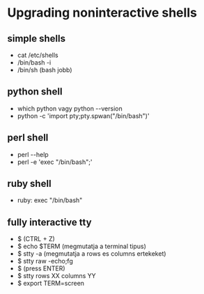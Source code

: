 # Upgrading noninteractive shells
## simple shells
* cat /etc/shells
* /bin/bash -i
* /bin/sh (bash jobb)
## python shell
* which python vagy python --version
* python -c 'import pty;pty.spwan("/bin/bash")'
## perl shell
* perl --help
* perl -e 'exec "/bin/bash";'
## ruby shell
* ruby: exec "/bin/bash"
## fully interactive tty
* $ (CTRL + Z)
* $ echo $TERM (megmutatja a terminal tipus)
* $ stty -a (megmutatja a rows es columns ertekeket)
* $ stty raw -echo;fg
* $ (press ENTER)
* $ stty rows XX columns YY
* $ export TERM=screen
